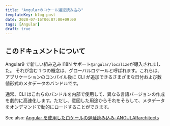 ```yaml
---
title: "Angularのロケール遅延読み込み"
templateKey: blog-post
date: 2020-07-16T00:07:00+09:00
tags: [Angular]
draft: true
---
```


## このドキュメントについて

Angular9 で新しい組み込み I18N サポート`@angular/localize`が導入されました。
それが含む 1 つの概念は、グローバルロケールと呼ばれます。これらは、アプリケーションのコンパイル後に CLI が追加できるさまざまな日付および数値形式のメタデータのバンドルです。

通常、CLI はこれらのバンドルを内部で使用して、異なる言語バージョンの作成を劇的に高速化します。ただし、意図した用途からそれをそらして、メタデータをオンデマンドで動的にロードすることができます。

See also: [Angular を使用したロケールの遅延読み込み\-ANGULARarchitects](https://www.angulararchitects.io/en/aktuelles/lazy-loading-locales-with-angular/)
